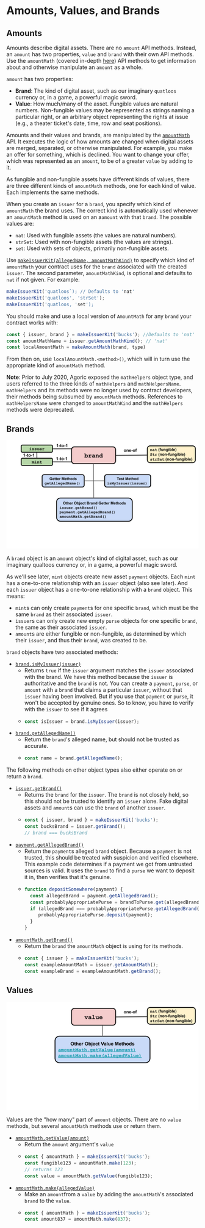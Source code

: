 # Amounts, Values, and Brands

## Amounts

Amounts describe digital assets. There are no `amount` API methods.
Instead, an `amount` has two properties, `value` and `brand` with their own API methods.
Use the `amountMath` (covered in-depth [here](./AmountMath.html)) API methods 
to get information about and otherwise manipulate an `amount` as a whole.

`amount` has two properties:
- **Brand**: The kind of digital asset, such as our imaginary `quatloos` currency or,
  in a game, a powerful magic sword.
- **Value**: How much/many of the asset. Fungible values are natural
numbers. Non-fungible values may be represented as strings naming a
particular right, or an arbitrary object representing the rights at
issue (e.g., a theater ticket's date, time, row and seat positions).

Amounts and their values and brands, are manipulated by
the [`amountMath`](https://agoric.com/documentation/glossary/#amountmath)
API. It executes the logic of how amounts are changed when digital 
assets are merged, separated, or otherwise manipulated. For example, 
you make an offer for something, which is declined. You want to change your 
offer, which was represented as an `amount`, to be of a greater `value` by adding to it.

As fungible and non-fungible assets have different kinds of values,
there are three different kinds of `amountMath` methods, one 
for each kind of value. Each implements the same methods.

When you create an `issuer` for a
`brand`, you specify which kind of `amountMath` the brand uses. The
correct kind is automatically used whenever an `amountMath` method
is used on an a`amount` with that `brand`. The possible values are:
- `nat`: Used with fungible assets (the values are natural numbers).
- `strSet`: Used with non-fungible assets (the values are strings).
- `set`: Used with sets of objects, primarily non-fungible assets.

Use
[`makeIssuerKit(allegedName, amountMathKind)`](https://agoric.com/documentation/ertp/api/issuer.html#produceissuer-allegedname-mathhelpername)
 to specify which kind of `amountMath` your contract uses for the `brand`
 associated with the created `issuer`.  The second parameter,
 `amountMathKind`, is optional and defaults to `nat` if not given. For
 example: 
```js
makeIssuerKit('quatloos`); // Defaults to 'nat'
makeIssuerKit('quatloos', 'strSet');
makeIssuerKit('quatloos, 'set');
```

You should make and use a local version of `AmountMath` for any `brand`
your contract works with:
```js
const { issuer, brand } = makeIssuerKit('bucks'); //Defaults to 'nat' 
const amountMathName = issuer.getAmountMathKind(); // 'nat'
const localAmountMath = makeAmountMath(brand, type)
```

From then on, use `localAmountMath.<method>()`, which will in turn use
the appropriate kind of `amountMath` method.

**Note**: Prior to July 2020, Agoric exposed the `mathHelpers` object
type, and users referred to the three kinds of
`mathHelpers` and `mathHelpersName`. `mathHelpers` and its methods
were no longer used by contract developers, their methods being
subsumed by `amountMath` methods. References to `mathHelpersName` were
changed to `amountMathKind` and the `mathHelpers` methods were deprecated.

## Brands

![Brand methods](brand.svg) 

A `brand` object is an `amount` object's kind of digital asset, such as
our imaginary qualtoos currency or, in a game, a powerful magic
sword.

As we'll see later, `mint` objects create new asset `payment`
objects. Each `mint` has a one-to-one relationship with an `issuer`
object (also see later). And each `issuer` object has a one-to-one
relationship with a `brand` object. This means:
- `mint`s can only create `payment`s for one specific `brand`, which
  must be the same `brand` as their associated `issuer`.
- `issuer`s can only create new empty `purse` objects
for one specific `brand`, the same as their associated `issuer`.
- `amount`s are either fungible or non-fungible, as determined by which
their `issuer`, and thus their `brand`, was created to be. 

`brand` objects have two associated methods:
- [`brand.isMyIssuer(issuer)`](https://agoric.com/documentation/ertp/api/brand.html#brand-ismyissuer-issuer)
  - Returns `true` if the `issuer` argument matches the `issuer` associated with the brand.
    We have this method because the `issuer` is authoritative and the `brand` is not. You can
    create a `payment`, `purse`, or `amount` with a `brand` that claims a particular `issuer`,
    without that `issuer` having been involved. But if you use that `payment` or `purse`, it won't be 
    accepted by genuine ones. So to know, you have to verify with the `issuer` to see if it agrees
  - ```js
    const isIssuer = brand.isMyIssuer(issuer);
    ```
- [`brand.getAllegedName()`](https://agoric.com/documentation/ertp/api/brand.html#brand-getallegedname)
  - Return the `brand`'s alleged name, but should not be trusted as accurate.
  - ```js
    const name = brand.getAllegedName();
    ```

The following methods on other object types also either operate on or
return a `brand`.

- [`issuer.getBrand()`](https://agoric.com/documentation/ertp/api/issuer.html#issuer-getBrand)
  - Returns the `brand` for the `issuer`. The `brand` is not closely
    held, so this should not be trusted to identify an `issuer`
    alone. Fake digital assets and `amount`s can use the `brand` of another `issuer`.
  - ```js
    const { issuer, brand } = makeIssuerKit('bucks');
    const bucksBrand = issuer.getBrand();
    // brand === bucksBrand
    ```
- [`payment.getAllegedBrand()`](https://agoric.com/documentation/ertp/api/payment.html#payment-getallegedbrand)
  - Return the `payment`s alleged `brand` object. Because a `payment`
  is not trusted, this should be treated with suspicion and verified
  elsewhere. This example code determines if a payment we got from untrusted sources
  is valid. It uses the `brand` to find a `purse` we want to deposit it in, then verifies
  that it's genuine.
  - ```js
    function depositSomewhere(payment) {
      const allegedBrand = payment.getAllegedBrand();
      const probablyAppropriatePurse = brandToPurse.get(allegedBrand);
      if (allegedBrand === probablyAppropriatePurse.getAllegedBrand()) {
         probablyAppropriatePurse.deposit(payment);
      }
    }  
    ```
- [`amountMath.getBrand()`](https://agoric.com/documentation/ertp/api/amount-math.html#amountmath-getbrand)
  - Return the `brand` the `amountMath` object is using for its
  methods.
  - ```js
    const { issuer } = makeIssuerKit('bucks');
    const exampleAmountMath = issuer.getAmountMath();
    const exampleBrand = exampleAmountMath.getBrand();
    ```

## Values

![Value methods](./assets/value.svg) 

Values are the "how many" part of `amount` objects. There are no `value`
methods, but several `amountMath` methods use or return them. 

- [`amountMath.getValue(amount)`](https://agoric.com/documentation/ertp/api/amount-math.html#amountmath-getvalue-amount)
  - Return the `amount` argument's `value`
  - ```js
    const { amountMath } = makeIssuerKit('bucks');
    const fungible123 = amountMath.make(123);
    // returns 123
    const value = amountMath.getValue(fungible123);
    ```
- [`amountMath.make(allegedValue)`](https://agoric.com/documentation/ertp/api/amount-math.html#amountmath-make-allegedvalue)
  - Make an `amount`from a `value` by adding the
  `amountMath`'s associated `brand` to the `value`. 
  - ```js
    const { amountMath } = makeIssuerKit('bucks');
    const amount837 = amountMath.make(837);
    ```
